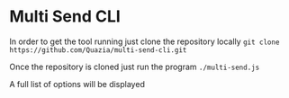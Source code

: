 # Multi Send CLI

In order to get the tool running just clone the repository locally
``` git clone https://github.com/Quazia/multi-send-cli.git ```

Once the repository is cloned just run the program
``` ./multi-send.js ```

A full list of options will be displayed